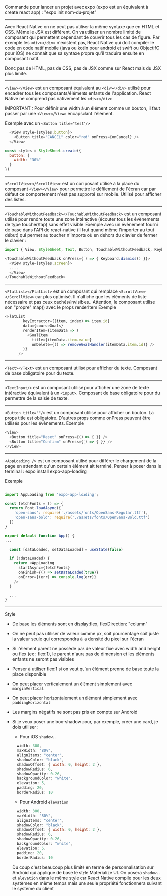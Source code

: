 Commande pour lancer un projet avec expo (expo est un équivalent à create react app) : "expo init nom-du-projet"



--------------------------------
Avec React Native on ne peut pas utiliser la même syntaxe que en HTML et CSS. Même le JSX est différent. On va utiliser un nombre limité de composant qui permettent cependant de couvrir tous les cas de figure.
Par exemple les `<div></div>` n'existent pas, React Native qui doit compiler le code en code natif mobile (java ou kotlin pour android et swift ou ObjectifC pour iOS) ne connait que sa syntaxe propre qu'il traduira ensuite en composant natif.

Donc pas de HTML, pas de CSS, pas de JSX comme sur React mais du JSX plus limité.



---------------------------------
`<View></View>` est un composant équivalent au `<div></div>` utilisé pour encadrer tous les composants/éléments enfants de l'application. React Native ne comprend pas nativement les `<div></div>`

IMPORTANT : Pour définir une width à un élément comme un bouton, il faut passer par une `<View></View>` encapsulant l'élément.

Exemple avec un `<Button title="test"/>`
```javascript
  <View style={styles.button}>
    <Button title="CANCEL" color="red" onPress={onCancel} />
  </View>

const styles = StyleSheet.create({
  button: {
    width: "30%"
  }
})
```

--------------------------------
`<ScrollView></ScrollView>` est un composant utilisé à la place du composant `<View></View>` pour permettre le défilement de l'écran car par défaut ce comportement n'est pas supporté sur mobile. Utilisé pour afficher des listes.



--------------------------------
`<TouchableWithoutFeedback></TouchableWithoutFeedback>` est un composant utilisé pour rendre toute une zone intéractive (écouter tous les évènements de type toucher/tap) sans effet visible. 
Exemple avec un évènement fourni de base dans l'API de react-native (il faut quand même l'importer au tout début) qui permet au toucher n'importe où en dehors du clavier de fermer le clavier : 
```javascript
import { View, StyleSheet, Text, Button, TouchableWithoutFeedback, Keyboard } from 'react-native'

<TouchableWithoutFeedback onPress={() => { Keyboard.dismiss() }}>
  <View style={styles.screen}>
  ....
  </View>
</TouchableWithoutFeedback>
```


--------------------------------
`<FlatList></FlatList>` est un composant qui remplace `<ScrollView></ScrollView>` car plus optimisé. Il n'affiche que les éléments de liste nécessaire et pas ceux cachés/invisibles..
Attention, le composant utilise son "propre" map() avec le props renderItem
Exemple  
```javascript
<FlatList
        keyExtractor={(item, index) => item.id}
        data={courseGoals}
        renderItem={itemData => (
          <GoalItem
            title={itemData.item.value}
            onDelete={() => removeGoalHandler(itemData.item.id)} />
        )}
      />
```



--------------------------------
`<Text></Text>` est un composant utilisé pour afficher du texte. Composant de base obligatoire pour du texte.



--------------------------------
`<TextInput/>` est un composant utilisé pour afficher une zone de texte intéractive équivalent à un `<input>`. Composant de base obligatoire pour du permettre de la saisie de texte.



--------------------------------
`<Button title=""/>` est un composant utilisé pour afficher un bouton. La props title est obligatoire. D'autres props comme onPress peuvent être utilisés pour les évènements.
Exemple
```javascript
<View>
  <Button title="Reset" onPress={() => { }} />
  <Button title="Confirm" onPress={() => { }} />
</View>
```



--------------------------------
`<AppLoading />` est un composant utilisé pour différer le chargement de la page en attendant qu'un certain élément ait terminé. 
Penser à poser dans le terminal : expo install expo-app-loading

Exemple
```javascript

import AppLoading from 'expo-app-loading';

const fetchFonts = () => {
  return Font.loadAsync({
    'open-sans': require('./assets/fonts/OpenSans-Regular.ttf'),
    'open-sans-bold': require('./assets/fonts/OpenSans-Bold.ttf')
  })
}

export default function App() {
...

  const [dataLoaded, setDataLoaded] = useState(false)

  if (!dataLoaded) {
    return <AppLoading
      startAsync={fetchFonts}
      onFinish={() => setDataLoaded(true)}
      onError={(err) => console.log(err)}
    />
  }

  ...
}
```

--------------------------------
Style

- De base les éléments sont en display:flex, flexDirection: "column"

- On ne peut pas utiliser de valeur comme px, soit pourcentage soit juste la valeur seule qui correspondra à la densité du pixel sur l'écran

- Si l'élément parent ne possède pas de valeur fixe avec width and height ou flex (ex : flex:1), le parent n'aura pas de dimension et les éléments enfants ne seront pas visibles

- Penser à utiliser flex:1 si on veut qu'un élément prenne de base toute la place disponible

- On peut placer verticalement un élément simplement avec `marginVertical`

- On peut placer horizontalement un élément simplement avec `paddingHorizontal`

- Les margins négatifs ne sont pas pris en compte sur Android

- Si je veux poser une box-shadow pour, par exemple, créer une card, je dois utiliser :
  - Pour iOS `shadow..`
  ```javascript
    width: 300,
    maxWidth: "80%",
    alignItems: "center",
    shadowColor: "black",
    shadowOffset: { width: 0, height: 2 },
    shadowRadius: 6,
    shadowOpacity: 0.26,
    backgroundColor: "white",
    elevation: 5,
    padding: 20,
    borderRadius: 10
   ```
  - Pour Android `elevation`
  ```javascript
    width: 300,
    maxWidth: "80%",
    alignItems: "center",
    shadowColor: "black",
    shadowOffset: { width: 0, height: 2 },
    shadowRadius: 6,
    shadowOpacity: 0.26,
    backgroundColor: "white",
    elevation: 5,
    padding: 20,
    borderRadius: 10
  ```
  Du coup c'est beaucoup plus limité en terme de personnalisation sur Android qui applique de base le style Materialize UI. On posera `shadow..` et `elevation` dans le même style car React Native compile pour les deux systèmes en même temps mais une seule propriété fonctionnera suivant le système du client
